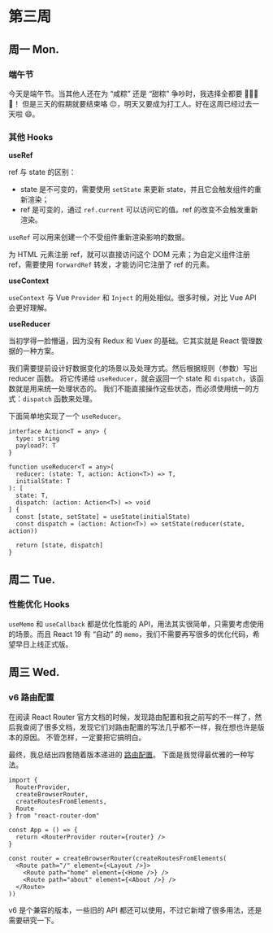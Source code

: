 # 第三周

## 周一 Mon. <Badge type="info" text="06-10" />

### 端午节

今天是端午节。当其他人还在为 “咸粽” 还是 “甜粽” 争吵时，我选择全都要 🥰🥰😍😍！
但是三天的假期就要结束咯 😔，明天又要成为打工人。好在这周已经过去一天啦 😄。

### 其他 Hooks

**useRef**

ref 与 state 的区别：

- state 是不可变的，需要使用 `setState` 来更新 state，并且它会触发组件的重新渲染；
- ref 是可变的，通过 `ref.current` 可以访问它的值。ref 的改变不会触发重新渲染。

`useRef` 可以用来创建一个不受组件重新渲染影响的数据。

为 HTML 元素注册 ref，就可以直接访问这个 DOM 元素；为自定义组件注册 ref，需要使用 `forwardRef` 转发，才能访问它注册了 ref 的元素。

**useContext**

`useContext` 与 Vue `Provider` 和 `Inject` 的用处相似。很多时候，对比 Vue API 会更好理解。

**useReducer**

当初学得一脸懵逼，因为没有 Redux 和 Vuex 的基础。它其实就是 React 管理数据的一种方案。

我们需要提前设计好数据变化的场景以及处理方式。然后根据规则（参数）写出 reducer 函数。
将它传递给 `useReducer`，就会返回一个 state 和 `dispatch`，该函数就是用来统一处理状态的。
我们不能直接操作这些状态，而必须使用统一的方式：`dispatch` 函数来处理。

下面简单地实现了一个 `useReducer`。

```tsx
interface Action<T = any> {
  type: string
  payload?: T
}

function useReducer<T = any>(
  reducer: (state: T, action: Action<T>) => T,
  initialState: T
): [
  state: T,
  dispatch: (action: Action<T>) => void
] {
  const [state, setState] = useState(initialState)
  const dispatch = (action: Action<T>) => setState(reducer(state, action))
  
  return [state, dispatch]
}
```

## 周二 Tue. <Badge type="info" text="06-11" />

### 性能优化 Hooks

`useMemo` 和 `useCallback` 都是优化性能的 API，用法其实很简单，只需要考虑使用的场景。而且 React 19 有 “自动” 的 `memo`，我们不需要再写很多的优化代码，希望早日上线正式版。

## 周三 Wed. <Badge type="info" text="06-12" />

### v6 路由配置

在阅读 React Router 官方文档的时候，发现路由配置和我之前写的不一样了，然后我查阅了很多文档，发现它们对路由配置的写法几乎都不一样，我在想也许是版本的原因。
不管怎样，一定要把它搞明白。

最终，我总结出四套随着版本递进的 [路由配置](http://docs.yuwenjian.com/front-end/React.html#路由配置)。 下面是我觉得最优雅的一种写法。

```tsx
import {
  RouterProvider,
  createBrowserRouter,
  createRoutesFromElements,
  Route
} from "react-router-dom"

const App = () => {
  return <RouterProvider router={router} />
}

const router = createBrowserRouter(createRoutesFromElements(
  <Route path="/" element={<Layout />}>
    <Route path="home" element={<Home />} />
    <Route path="about" element={<About />} />
  </Route>
))
```

v6 是个兼容的版本，一些旧的 API 都还可以使用，不过它新增了很多用法，还是需要研究一下。
